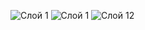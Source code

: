 ![Слой 1](https://user-images.githubusercontent.com/83868103/216307630-d93e4a42-5bda-43ad-9ccf-0d66974b59c0.png)
![Слой 1](https://user-images.githubusercontent.com/83868103/216307927-36982edb-781e-4c48-969d-bc6ccc7244f8.png)
![Слой 12](https://user-images.githubusercontent.com/83868103/216308202-9364d7e3-641d-43d6-aa20-19a8b60a827a.png)
